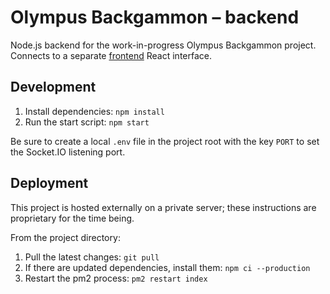 # Olympus Backgammon – backend

Node.js backend for the work-in-progress Olympus Backgammon project. Connects to a separate [frontend](https://github.com/michaelti/olympus-backgammon/tree/main/frontend) React interface.

## Development

1. Install dependencies: `npm install`
2. Run the start script: `npm start`

Be sure to create a local `.env` file in the project root with the key `PORT` to set the Socket.IO listening port.

## Deployment

This project is hosted externally on a private server; these instructions are proprietary for the time being.

From the project directory:

1. Pull the latest changes: `git pull`
2. If there are updated dependencies, install them: `npm ci --production`
3. Restart the pm2 process: `pm2 restart index`
